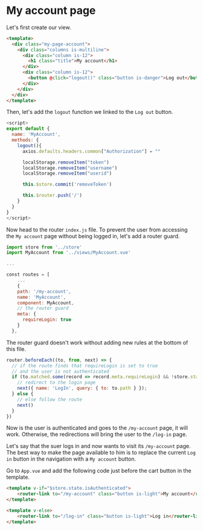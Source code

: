 # My account page

Let's first create our view.

```html
<template>
  <div class="my-page-account">
    <div class="columns is-multiline">
      <div class="column is-12">
        <h1 class="title">My account</h1>
      </div>
      <div class="column is-12">
        <button @click="logout()" class="button is-danger">Log out</button>
      </div>
    </div>
  </div>
</template>
```

Then, let's add the `logout` function we linked to the `Log out` button.

```javascript
<script>
export default {
  name: 'MyAccount',
  methods: {
    logout(){
      axios.defaults.headers.common["Authorization"] = ""

      localStorage.removeItem("token")
      localStorage.removeItem("username")
      localStorage.removeItem("userid")

      this.$store.commit('removeToken')

      this.$router.push('/')
    }
  }
}
</script>
```

Now head to the router `index.js` file. To prevent the user from accessing the `My account` page without being logged in, let's add a router guard. 

```javascript
import store from '../store'
import MyAccount from '../views/MyAccount.vue'

...

const routes = [
    ...
    {
    path: '/my-account',
    name: 'MyAccount',
    component: MyAccount,
    // the router guard
    meta: {
      requireLogin: true
    }
  },
```

The router guard doesn't work without adding new rules at the bottom of this file.

```javascript
router.beforeEach((to, from, next) => {
  // if the route finds that requireLogin is set to true
  // and the user is not authenticated
  if (to.matched.some(record => record.meta.requireLogin) && !store.state.isAuthenticated) {
    // redirect to the login page
    next({ name: 'LogIn', query: { to: to.path } });
  } else {
    // else follow the route
    next()
  }
})
```

Now is the user is authenticated and goes to the `/my-account` page, it will work. Otherwise, the redirections will bring the user to the `/log-in` page.

Let's say that the suer logs in and now wants to visit its `/my-account` page. The best way to make the page available to him is to replace the current `Log in` button in the navigation with a `My account` button.

Go to `App.vue` and add the following code just before the cart button in the template.

```html
<template v-if="$store.state.isAuthenticated">
    <router-link to="/my-account" class="button is-light">My account</router-link>
</template>

<template v-else>
    <router-link to="/log-in" class="button is-light">Log in</router-link>
</template>
```